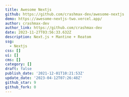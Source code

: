 ```yaml
---
title: Awesome Nextjs
github: https://github.com/crashmax-dev/awesome-nextjs
demo: https://awesome-nextjs-two.vercel.app/
author: crashmax-dev
author_link: https://github.com/crashmax-dev
date: 2023-11-27T03:56:33.632Z
description: Next.js + Mantine + Reatom
ssg:
  - Nextjs
css: []
ui: []
cms: []
category: []
draft: false
publish_date: '2021-12-01T10:21:53Z'
update_date: '2023-04-12T07:26:48Z'
github_star: 9
github_fork: 0
---
```

